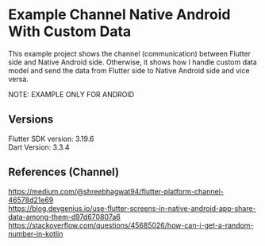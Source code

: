 # Example Channel Native Android With Custom Data
This example project shows the channel (communication) between Flutter side and Native Android side.
Otherwise, it shows how I handle custom data model and send the data from Flutter side to Native Android side and vice versa.

NOTE: EXAMPLE ONLY FOR ANDROID

## Versions

Flutter SDK version: 3.19.6 <br />
Dart Version: 3.3.4 <br />

## References (Channel)
https://medium.com/@shreebhagwat94/flutter-platform-channel-46578d21e69 <br />
https://blog.devgenius.io/use-flutter-screens-in-native-android-app-share-data-among-them-d97d670807a6 <br />
https://stackoverflow.com/questions/45685026/how-can-i-get-a-random-number-in-kotlin <br />

